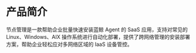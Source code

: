 # 产品简介

节点管理是一款帮助企业批量快速安装蓝鲸 Agent 的 SaaS 应用，支持对常见的 Linux、Windows、AIX 操作系统进行自动化部署，提供了跨网络管理的安装部署方案，帮助企业轻松应对多网络区域的 IaaS 设备管控。

